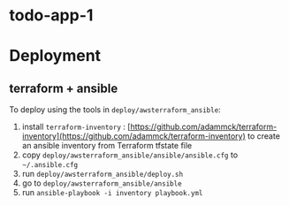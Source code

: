 # todo-app-1

# Deployment

## terraform + ansible
To deploy using the tools in `deploy/awsterraform_ansible`: 

1. install `terraform-inventory` : [https://github.com/adammck/terraform-inventory](https://github.com/adammck/terraform-inventory) to create an ansible inventory from Terraform tfstate file
2. copy `deploy/awsterraform_ansible/ansible/ansible.cfg` to `~/.ansible.cfg` 
3. run `deploy/awsterraform_ansible/deploy.sh`
4. go to  `deploy/awsterraform_ansible/ansible`
5. run `ansible-playbook -i inventory playbook.yml`